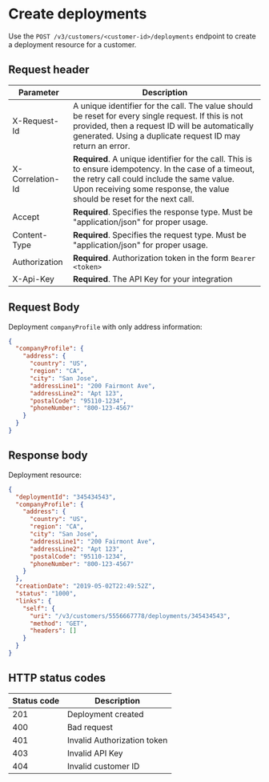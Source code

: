 # Create deployments

Use the `POST /v3/customers/<customer-id>/deployments` endpoint to create a deployment resource for a customer.

## Request header

| Parameter        | Description                                                                                                                                                                                                                      |
|------------------|----------------------------------------------------------------------------------------------------------------------------------------------------------------------------------------------------------------------------------|
| X-Request-Id     | A unique identifier for the call. The value should be reset for every single request. If this is not provided, then a request ID will be automatically generated. Using a duplicate request ID may return an error.              |
| X-Correlation-Id | **Required**. A unique identifier for the call. This is to ensure idempotency. In the case of a timeout, the retry call could include the same value. Upon receiving some response, the value should be reset for the next call. |
| Accept           | **Required**. Specifies the response type. Must be "application/json" for proper usage.                                                                                                                                          |
| Content-Type     | **Required**. Specifies the request type. Must be "application/json" for proper usage.                                                                                                                                           |
| Authorization    | **Required**. Authorization token in the form `Bearer <token>`                                                                                                                                                                   |
| X-Api-Key        | **Required**. The API Key for your integration                                                                                                                                                                                   |

## Request Body

Deployment `companyProfile` with only address information:

```json
{
  "companyProfile": {
    "address": {
      "country": "US",
      "region": "CA",
      "city": "San Jose",
      "addressLine1": "200 Fairmont Ave",
      "addressLine2": "Apt 123",
      "postalCode": "95110-1234",
      "phoneNumber": "800-123-4567"
    }
  }
}
```

## Response body

Deployment resource:

```json
{
  "deploymentId": "345434543",
  "companyProfile": {
    "address": {
      "country": "US",
      "region": "CA",
      "city": "San Jose",
      "addressLine1": "200 Fairmont Ave",
      "addressLine2": "Apt 123",
      "postalCode": "95110-1234",
      "phoneNumber": "800-123-4567"
    }
  },
  "creationDate": "2019-05-02T22:49:52Z",
  "status": "1000",
  "links": {
    "self": {
      "uri": "/v3/customers/5556667778/deployments/345434543",
      "method": "GET",
      "headers": []
    }
  }
}
```

## HTTP status codes

| Status code | Description                 |
| ----------- | --------------------------- |
| 201         | Deployment created          |
| 400         | Bad request                 |
| 401         | Invalid Authorization token |
| 403         | Invalid API Key             |
| 404         | Invalid customer ID         |
